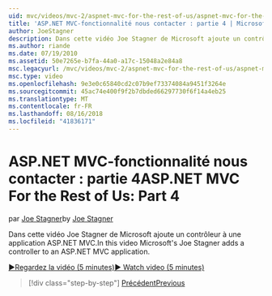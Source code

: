 ```yaml
---
uid: mvc/videos/mvc-2/aspnet-mvc-for-the-rest-of-us/aspnet-mvc-for-the-rest-of-us-part-4
title: 'ASP.NET MVC-fonctionnalité nous contacter : partie 4 | Microsoft Docs'
author: JoeStagner
description: Dans cette vidéo Joe Stagner de Microsoft ajoute un contrôleur à une application ASP.NET MVC.
ms.author: riande
ms.date: 07/19/2010
ms.assetid: 50e7265e-b7fa-44a0-a17c-15048a2e84a8
msc.legacyurl: /mvc/videos/mvc-2/aspnet-mvc-for-the-rest-of-us/aspnet-mvc-for-the-rest-of-us-part-4
msc.type: video
ms.openlocfilehash: 9e3e0c65840cd2c07b9ef73374084a9451f3264e
ms.sourcegitcommit: 45ac74e400f9f2b7dbded66297730f6f14a4eb25
ms.translationtype: MT
ms.contentlocale: fr-FR
ms.lasthandoff: 08/16/2018
ms.locfileid: "41836171"
---
```

<a name="aspnet-mvc-for-the-rest-of-us-part-4"></a><span data-ttu-id="dcdf9-103">ASP.NET MVC-fonctionnalité nous contacter : partie 4</span><span class="sxs-lookup"><span data-stu-id="dcdf9-103">ASP.NET MVC For the Rest of Us: Part 4</span></span>
====================
<span data-ttu-id="dcdf9-104">par [Joe Stagner](https://github.com/JoeStagner)</span><span class="sxs-lookup"><span data-stu-id="dcdf9-104">by [Joe Stagner](https://github.com/JoeStagner)</span></span>

<span data-ttu-id="dcdf9-105">Dans cette vidéo Joe Stagner de Microsoft ajoute un contrôleur à une application ASP.NET MVC.</span><span class="sxs-lookup"><span data-stu-id="dcdf9-105">In this video Microsoft's Joe Stagner adds a controller to an ASP.NET MVC application.</span></span>

[<span data-ttu-id="dcdf9-106">&#9654;Regardez la vidéo (5 minutes)</span><span class="sxs-lookup"><span data-stu-id="dcdf9-106">&#9654; Watch video (5 minutes)</span></span>](https://channel9.msdn.com/Blogs/ASP-NET-Site-Videos/aspnet-mvc-for-the-rest-of-us-part-4)

> [!div class="step-by-step"]
> [<span data-ttu-id="dcdf9-107">Précédent</span><span class="sxs-lookup"><span data-stu-id="dcdf9-107">Previous</span></span>](aspnet-mvc-for-the-rest-of-us-part-3.md)
